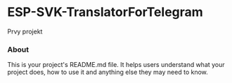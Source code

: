 ESP-SVK-TranslatorForTelegram
=============================

Prvy projekt

### About

This is your project's README.md file. It helps users understand what your
project does, how to use it and anything else they may need to know.